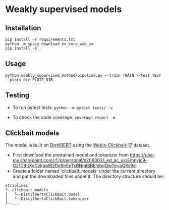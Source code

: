 # Weakly supervised models

## Installation
```
pip install -r requirements.txt
python -m spacy download en_core_web_sm
pip install -e .
```

## Usage
```
python weakly_supervised_method/pipeline.py --train TRAIN --test TEST --plots_dir PLOTS_DIR
```

## Testing
- To run pytest tests:
`python -m pytest tests/ -v`

- To check the code coverage:
`coverage report -m`

## Clickbait models

The model is built on [DistilBERT](https://huggingface.co/docs/transformers/model_doc/distilbert) using the [Webis-Clickbait-17](https://webis.de/data/webis-clickbait-17.html) dataset.

- First download the pretrained model and tokenizer from https://uoe-my.sharepoint.com/:f:/g/personal/s2063031_ed_ac_uk/Emnyjc9-Gz1CthtXoCzkppIB2DeSnEpTxBNmlSBElpbqQw?e=aQ6s9e.
- Create a folder named 'clickbait_models' under the current directory and put the downloaded files under it. The directory structure should be:
```
straplines
└--clickbait_models
│   └--DistilBert4ClickBait.model
│   └--DistilBert4ClickBait.tokenizer
└--...
```
